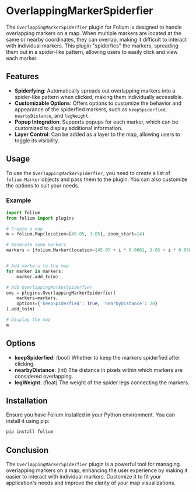 # OverlappingMarkerSpiderfier

The `OverlappingMarkerSpiderfier` plugin for Folium is designed to handle overlapping markers on a map. When multiple markers are located at the same or nearby coordinates, they can overlap, making it difficult to interact with individual markers. This plugin "spiderfies" the markers, spreading them out in a spider-like pattern, allowing users to easily click and view each marker.

## Features

- **Spiderfying**: Automatically spreads out overlapping markers into a spider-like pattern when clicked, making them individually accessible.
- **Customizable Options**: Offers options to customize the behavior and appearance of the spiderfied markers, such as `keepSpiderfied`, `nearbyDistance`, and `legWeight`.
- **Popup Integration**: Supports popups for each marker, which can be customized to display additional information.
- **Layer Control**: Can be added as a layer to the map, allowing users to toggle its visibility.

## Usage

To use the `OverlappingMarkerSpiderfier`, you need to create a list of `folium.Marker` objects and pass them to the plugin. You can also customize the options to suit your needs.

### Example

```python
import folium
from folium import plugins

# Create a map
m = folium.Map(location=[45.05, 3.05], zoom_start=14)

# Generate some markers
markers = [folium.Marker(location=[45.05 + i * 0.0001, 3.05 + i * 0.0001], options={'desc': f'Marker {i}'}) for i in range(10)]


# Add markers to the map
for marker in markers:
    marker.add_to(m)

# Add OverlappingMarkerSpiderfier
oms = plugins.OverlappingMarkerSpiderfier(
    markers=markers,
    options={'keepSpiderfied': True, 'nearbyDistance': 20}
).add_to(m)

# Display the map
m
```

## Options

- **keepSpiderfied**: (bool) Whether to keep the markers spiderfied after clicking.
- **nearbyDistance**: (int) The distance in pixels within which markers are considered overlapping.
- **legWeight**: (float) The weight of the spider legs connecting the markers.

## Installation

Ensure you have Folium installed in your Python environment. You can install it using pip:

```bash
pip install folium
```

## Conclusion

The `OverlappingMarkerSpiderfier` plugin is a powerful tool for managing overlapping markers on a map, enhancing the user experience by making it easier to interact with individual markers. Customize it to fit your application's needs and improve the clarity of your map visualizations.
